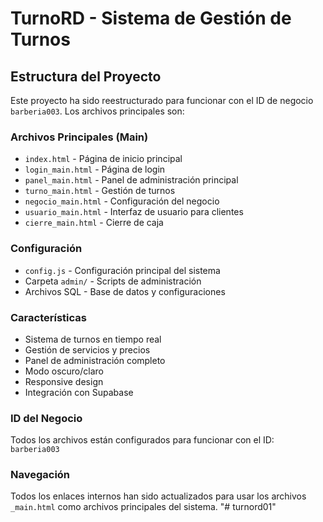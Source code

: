 # TurnoRD - Sistema de Gestión de Turnos

## Estructura del Proyecto

Este proyecto ha sido reestructurado para funcionar con el ID de negocio `barberia003`. Los archivos principales son:

### Archivos Principales (Main)
- `index.html` - Página de inicio principal
- `login_main.html` - Página de login
- `panel_main.html` - Panel de administración principal
- `turno_main.html` - Gestión de turnos
- `negocio_main.html` - Configuración del negocio
- `usuario_main.html` - Interfaz de usuario para clientes
- `cierre_main.html` - Cierre de caja

### Configuración
- `config.js` - Configuración principal del sistema
- Carpeta `admin/` - Scripts de administración
- Archivos SQL - Base de datos y configuraciones

### Características
- Sistema de turnos en tiempo real
- Gestión de servicios y precios
- Panel de administración completo
- Modo oscuro/claro
- Responsive design
- Integración con Supabase

### ID del Negocio
Todos los archivos están configurados para funcionar con el ID: `barberia003`

### Navegación
Todos los enlaces internos han sido actualizados para usar los archivos `_main.html` como archivos principales del sistema.
"# turnord01" 
